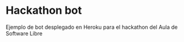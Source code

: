 # Hackathon bot 

Ejemplo de bot desplegado en Heroku para el hackathon del Aula de Software Libre

